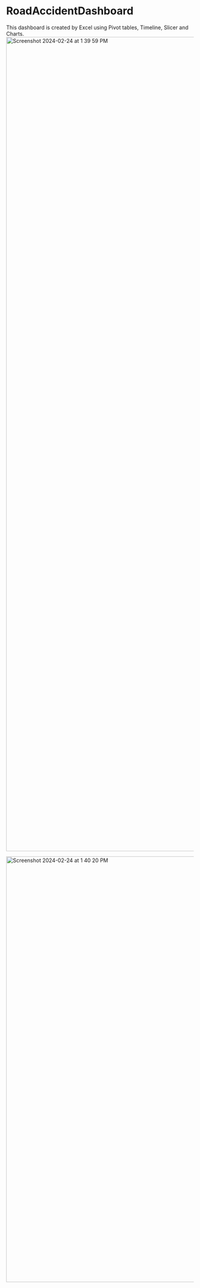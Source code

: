 # RoadAccidentDashboard
This dashboard is created by Excel using Pivot tables, Timeline, Slicer and Charts.
<img width="2190" alt="Screenshot 2024-02-24 at 1 39 59 PM" src="https://github.com/MingyuTheAnalyst/RoadAccidentDashboard/assets/88122148/a67c98b0-80fa-49ba-a1e3-6f6f54843997">

<img width="1145" alt="Screenshot 2024-02-24 at 1 40 20 PM" src="https://github.com/MingyuTheAnalyst/RoadAccidentDashboard/assets/88122148/92b96834-849a-4339-af29-6e048c998b6f">
